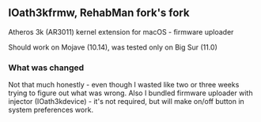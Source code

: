 ## IOath3kfrmw, RehabMan fork's fork

Atheros 3k (AR3011) kernel extension for macOS - firmware uploader

Should work on Mojave (10.14), was tested only on Big Sur (11.0)


### What was changed

Not that much honestly - even though I wasted like two or three weeks trying to figure out what was wrong. Also I bundled firmware uploader with injector (IOath3kdevice) - it's not required, but will make on/off button in system preferences work.
